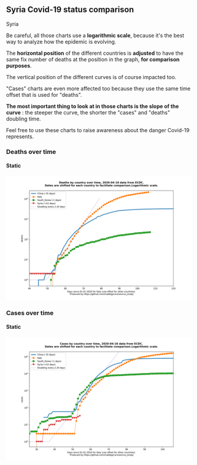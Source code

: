 ## Syria Covid-19 status comparison 

Syria



Be careful, all those charts use a **logarithmic scale**, because it's the best way to analyze how the epidemic is evolving.
 
The **horizontal position** of the different countries is **adjusted** to have the same fix number of deaths at the position in the graph, **for comparison purposes**.

The vertical position of the different curves is of course impacted too.

"Cases" charts are even more affected too because they use the same time offset that is used for "deaths".

**The most important thing to look at in those charts is the slope of the curve** : the steeper the curve, the shorter the "cases" and "deaths" doubling time.

Feel free to use these charts to raise awareness about the danger Covid-19 represents. 


 
### Deaths over time
 
#### Static
![Syria covid-19 deaths static chart](https://raw.githubusercontent.com/madlag/coronavirus_study/master/notebooks/graphs/2020-04-16/countries/Syria/2020-04-16_Syria_deaths.png "Syria covid-19 deaths static chart")   

 
### Cases over time
 
#### Static
![Syria covid-19 cases static chart](https://raw.githubusercontent.com/madlag/coronavirus_study/master/notebooks/graphs/2020-04-16/countries/Syria/2020-04-16_Syria_cases.png "Syria covid-19 cases static chart")   

